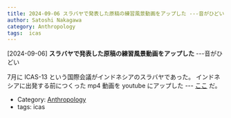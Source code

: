 ```yaml
---
title: 2024-09-06 スラバヤで発表した原稿の練習風景動画をアップした ---音がひどい
author: Satoshi Nakagawa
category: Anthropology
tags:  icas
---
```


[2024-09-06] **スラバヤで発表した原稿の練習風景動画をアップした**  ---音がひどい

 7月に ICAS-13 という国際会議がインドネシアのスラバヤであった。
インドネシアに出発する前につくった mp4 動画を
youtube にアップした ---
[ここ](https://youtu.be/FBTmXcDpF9g) だ。

- Category: [Anthropology](https://merapano.github.io/categories.html#Anthropology)
- tags:  icas
